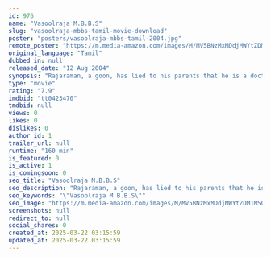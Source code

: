 ```yaml
---
id: 976
name: "Vasoolraja M.B.B.S"
slug: "vasoolraja-mbbs-tamil-movie-download"
poster: "posters/vasoolraja-mbbs-tamil-2004.jpg"
remote_poster: "https://m.media-amazon.com/images/M/MV5BNzMxMDdjMWYtZDM1MS00YjJjLWIyNDUtMmUzYTRmMmQ3OGRiXkEyXkFqcGc@._V1_SX300.jpg"
original_language: "Tamil"
dubbed_in: null
released_date: "12 Aug 2004"
synopsis: "Rajaraman, a goon, has lied to his parents that he is a doctor. Once, on their visit, the truth comes out and they are heartbroken. That's when he decides to become a real doctor by hook or by crook."
type: "movie"
rating: "7.9"
imdbid: "tt0423470"
tmdbid: null
views: 0
likes: 0
dislikes: 0
author_id: 1
trailer_url: null
runtime: "160 min"
is_featured: 0
is_active: 1
is_comingsoon: 0
seo_title: "Vasoolraja M.B.B.S"
seo_description: "Rajaraman, a goon, has lied to his parents that he is a doctor. Once, on their visit, the truth comes out and they are heartbroken. That's when he decides to become a real doctor by hook or by crook."
seo_keywords: "\"Vasoolraja M.B.B.S\""
seo_image: "https://m.media-amazon.com/images/M/MV5BNzMxMDdjMWYtZDM1MS00YjJjLWIyNDUtMmUzYTRmMmQ3OGRiXkEyXkFqcGc@._V1_SX300.jpg"
screenshots: null
redirect_to: null
social_shares: 0
created_at: 2025-03-22 03:15:59
updated_at: 2025-03-22 03:15:59
---
```


